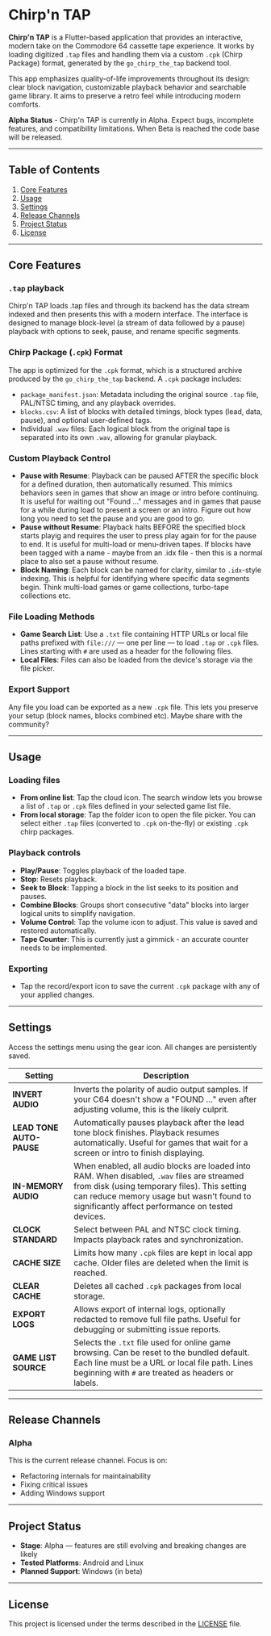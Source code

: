 # Chirp'n TAP

**Chirp'n TAP** is a Flutter-based application that provides an interactive, modern take on the Commodore 64 cassette tape experience. It works by loading digitized `.tap` files and handling them via a custom `.cpk` (Chirp Package) format, generated by the `go_chirp_the_tap` backend tool.

This app emphasizes quality-of-life improvements throughout its design: clear block navigation, customizable playback behavior and searchable game library. It aims to preserve a retro feel while introducing modern comforts.

**Alpha Status** -  Chirp'n TAP is currently in Alpha. Expect bugs, incomplete features, and compatibility limitations. When Beta is reached the code base will be released.

---

## Table of Contents

1. [Core Features](#core-features)
2. [Usage](#usage)
3. [Settings](#settings)
4. [Release Channels](#release-channels)
5. [Project Status](#project-status)
6. [License](#license)

---

## Core Features

### `.tap` playback

Chirp'n TAP loads .tap files and through its backend has the data stream indexed and then presents this with a modern interface. The interface is designed to manage block-level (a stream of data followed by a pause) playback with options to seek, pause, and rename specific segments.

### Chirp Package (`.cpk`) Format

The app is optimized for the `.cpk` format, which is a structured archive produced by the `go_chirp_the_tap` backend. A `.cpk` package includes:

* `package_manifest.json`: Metadata including the original source `.tap` file, PAL/NTSC timing, and any playback overrides.
* `blocks.csv`: A list of blocks with detailed timings, block types (lead, data, pause), and optional user-defined tags.
* Individual `.wav` files: Each logical block from the original tape is separated into its own `.wav`, allowing for granular playback.

### Custom Playback Control

* **Pause with Resume**: Playback can be paused AFTER the specific block for a defined duration, then automatically resumed. This mimics behaviors seen in games that show an image or intro before continuing. It is useful for waiting out "Found ..." messages and in games that pause for a while during load to present a screen or an intro. Figure out how long you need to set the pause and you are good to go. 
* **Pause without Resume**: Playback halts BEFORE the specified block starts playig and requires the user to press play again for for the pause to end. It is useful for multi-load or menu-driven tapes. If blocks have been tagged with a name - maybe from an .idx file - then this is a normal place to also set a pause without resume. 
* **Block Naming**: Each block can be named for clarity, similar to `.idx`-style indexing. This is helpful for identifying where specific data segments begin. Think multi-load games or game collections, turbo-tape collections etc. 

### File Loading Methods

* **Game Search List**: Use a `.txt` file containing HTTP URLs or local file paths prefixed with `file:///` — one per line — to load `.tap` or `.cpk` files. Lines starting with `#` are used as a header for the following files.
* **Local Files**: Files can also be loaded from the device's storage via the file picker.

### Export Support

Any file you load can be exported as a new `.cpk` file. This lets you preserve your setup (block names, blocks combined etc). Maybe share with the community?

---

## Usage

### Loading files

* **From online list**: Tap the cloud icon. The search window lets you browse a list of `.tap` or `.cpk` files defined in your selected game list file.
* **From local storage**: Tap the folder icon to open the file picker. You can select either `.tap` files (converted to `.cpk` on-the-fly) or existing `.cpk` chirp packages.

### Playback controls

* **Play/Pause**: Toggles playback of the loaded tape.
* **Stop**: Resets playback.
* **Seek to Block**: Tapping a block in the list seeks to its position and pauses.
* **Combine Blocks**: Groups short consecutive "data" blocks into larger logical units to simplify navigation.
* **Volume Control**: Tap the volume icon to adjust. This value is saved and restored automatically.
* **Tape Counter**: This is currently just a gimmick - an accurate counter needs to be implemented.

### Exporting

* Tap the record/export icon to save the current `.cpk` package with any of your applied changes.

---

## Settings

Access the settings menu using the gear icon. All changes are persistently saved. 

| Setting                  | Description                                                                                                                                                                                                                                  |
| ------------------------ | -------------------------------------------------------------------------------------------------------------------------------------------------------------------------------------------------------------------------------------------- |
| **INVERT AUDIO**         | Inverts the polarity of audio output samples. If your C64 doesn't show a "FOUND ..." even after adjusting volume, this is the likely culprit.                                                                                                |
| **LEAD TONE AUTO-PAUSE** | Automatically pauses playback after the lead tone block finishes. Playback resumes automatically. Useful for games that wait for a screen or intro to finish displaying.                                                                     |
| **IN-MEMORY AUDIO**      | When enabled, all audio blocks are loaded into RAM. When disabled, `.wav` files are streamed from disk (using temporary files). This setting can reduce memory usage but wasn't found to significantly affect performance on tested devices. |
| **CLOCK STANDARD**       | Select between PAL and NTSC clock timing. Impacts playback rates and synchronization.                                                                                                                                                        |
| **CACHE SIZE**           | Limits how many `.cpk` files are kept in local app cache. Older files are deleted when the limit is reached.                                                                                                                                 |
| **CLEAR CACHE**          | Deletes all cached `.cpk` packages from local storage.                                                                                                                                                                                       |
| **EXPORT LOGS**          | Allows export of internal logs, optionally redacted to remove full file paths. Useful for debugging or submitting issue reports.                                                                                                             |
| **GAME LIST SOURCE**     | Selects the `.txt` file used for online game browsing. Can be reset to the bundled default. Each line must be a URL or local file path. Lines beginning with `#` are treated as headers or labels.                                           |

---

## Release Channels

### Alpha

This is the current release channel. Focus is on:

* Refactoring internals for maintainability
* Fixing critical issues
* Adding Windows support

---

## Project Status

* **Stage**: Alpha — features are still evolving and breaking changes are likely
* **Tested Platforms**: Android and Linux
* **Planned Support**: Windows (in beta)

---

## License

This project is licensed under the terms described in the [LICENSE](LICENSE) file.
